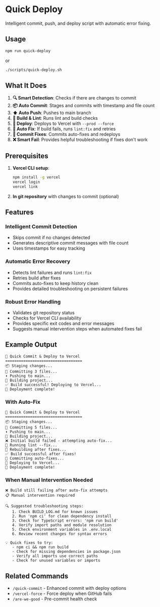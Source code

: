 # Quick Deploy

Intelligent commit, push, and deploy script with automatic error fixing.

## Usage

```bash
npm run quick-deploy
```

or

```bash
./scripts/quick-deploy.sh
```

## What It Does

1. **🔍 Smart Detection**: Checks if there are changes to commit
2. **📦 Auto Commit**: Stages and commits with timestamp and file count
3. **⬆️ Auto Push**: Pushes to main branch
4. **🔨 Build & Lint**: Runs lint and build checks
5. **🚀 Deploy**: Deploys to Vercel with `--prod --force`
6. **🔧 Auto Fix**: If build fails, runs `lint:fix` and retries
7. **💾 Commit Fixes**: Commits auto-fixes and redeploys
8. **❌ Smart Fail**: Provides helpful troubleshooting if fixes don't work

## Prerequisites

1. **Vercel CLI setup**:
   ```bash
   npm install -g vercel
   vercel login
   vercel link
   ```

2. **In git repository** with changes to commit (optional)

## Features

### Intelligent Commit Detection
- Skips commit if no changes detected
- Generates descriptive commit messages with file count
- Uses timestamps for easy tracking

### Automatic Error Recovery
- Detects lint failures and runs `lint:fix`
- Retries build after fixes
- Commits auto-fixes to keep history clean
- Provides detailed troubleshooting on persistent failures

### Robust Error Handling
- Validates git repository status
- Checks for Vercel CLI availability
- Provides specific exit codes and error messages
- Suggests manual intervention steps when automated fixes fail

## Example Output

```
🚀 Quick Commit & Deploy to Vercel
==================================
📦 Staging changes...
💾 Committing 3 files...
⬆️ Pushing to main...
🔨 Building project...
✅ Build successful! Deploying to Vercel...
🎉 Deployment complete!
```

### With Auto-Fix

```
🚀 Quick Commit & Deploy to Vercel
==================================
📦 Staging changes...
💾 Committing 5 files...
⬆️ Pushing to main...
🔨 Building project...
❌ Initial build failed - attempting auto-fix...
🔧 Running lint --fix...
🔨 Rebuilding after fixes...
✅ Build successful after fixes!
💾 Committing auto-fixes...
🚀 Deploying to Vercel...
🎉 Deployment complete!
```

### When Manual Intervention Needed

```
❌ Build still failing after auto-fix attempts
📋 Manual intervention required

🔍 Suggested troubleshooting steps:
   1. Check BUILD_LOG.md for known issues
   2. Run 'npm ci' for clean dependency install
   3. Check for TypeScript errors: 'npm run build'
   4. Verify import paths and module resolution
   5. Check environment variables in .env.local
   6. Review recent changes for syntax errors

💡 Quick fixes to try:
   - npm ci && npm run build
   - Check for missing dependencies in package.json
   - Verify all imports use correct paths
   - Check for unused variables or imports
```

## Related Commands

- `/quick-commit` - Enhanced commit with deploy options
- `/vercel-force` - Force deploy when GitHub fails
- `/are-we-good` - Pre-commit health check